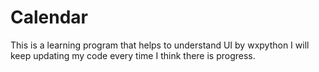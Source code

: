 # Calendar
This is a learning program that helps to understand UI by wxpython
I will keep updating my code every time I think there is progress.
